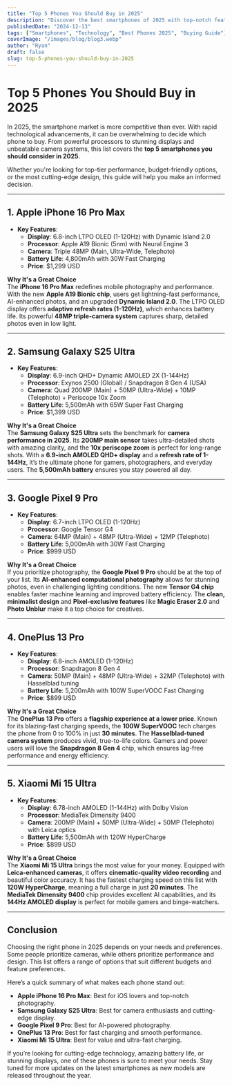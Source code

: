 ```yaml
---
title: "Top 5 Phones You Should Buy in 2025"
description: "Discover the best smartphones of 2025 with top-notch features, cutting-edge technology, and unbeatable performance."
publishedDate: "2024-12-13"
tags: ["Smartphones", "Technology", "Best Phones 2025", "Buying Guide"]
coverImage: "/images/blog/blog3.webp"
author: "Ryan"
draft: false
slug: top-5-phones-you-should-buy-in-2025
---
```


# **Top 5 Phones You Should Buy in 2025**

In 2025, the smartphone market is more competitive than ever. With rapid technological advancements, it can be overwhelming to decide which phone to buy. From powerful processors to stunning displays and unbeatable camera systems, this list covers the **top 5 smartphones you should consider in 2025**.

Whether you're looking for top-tier performance, budget-friendly options, or the most cutting-edge design, this guide will help you make an informed decision.

---

## **1. Apple iPhone 16 Pro Max**

- **Key Features**:
  - **Display**: 6.8-inch LTPO OLED (1-120Hz) with Dynamic Island 2.0
  - **Processor**: Apple A19 Bionic (5nm) with Neural Engine 3
  - **Camera**: Triple 48MP (Main, Ultra-Wide, Telephoto)
  - **Battery Life**: 4,800mAh with 30W Fast Charging
  - **Price**: $1,299 USD

**Why It's a Great Choice**  
The **iPhone 16 Pro Max** redefines mobile photography and performance. With the new **Apple A19 Bionic chip**, users get lightning-fast performance, AI-enhanced photos, and an upgraded **Dynamic Island 2.0**. The LTPO OLED display offers **adaptive refresh rates (1-120Hz)**, which enhances battery life. Its powerful **48MP triple-camera system** captures sharp, detailed photos even in low light.

---

## **2. Samsung Galaxy S25 Ultra**

- **Key Features**:
  - **Display**: 6.9-inch QHD+ Dynamic AMOLED 2X (1-144Hz)
  - **Processor**: Exynos 2500 (Global) / Snapdragon 8 Gen 4 (USA)
  - **Camera**: Quad 200MP (Main) + 50MP (Ultra-Wide) + 10MP (Telephoto) + Periscope 10x Zoom
  - **Battery Life**: 5,500mAh with 65W Super Fast Charging
  - **Price**: $1,399 USD

**Why It's a Great Choice**  
The **Samsung Galaxy S25 Ultra** sets the benchmark for **camera performance in 2025**. Its **200MP main sensor** takes ultra-detailed shots with amazing clarity, and the **10x periscope zoom** is perfect for long-range shots. With a **6.9-inch AMOLED QHD+ display** and a **refresh rate of 1-144Hz**, it’s the ultimate phone for gamers, photographers, and everyday users. The **5,500mAh battery** ensures you stay powered all day.

---

## **3. Google Pixel 9 Pro**

- **Key Features**:
  - **Display**: 6.7-inch LTPO OLED (1-120Hz)
  - **Processor**: Google Tensor G4
  - **Camera**: 64MP (Main) + 48MP (Ultra-Wide) + 12MP (Telephoto)
  - **Battery Life**: 5,000mAh with 30W Fast Charging
  - **Price**: $999 USD

**Why It's a Great Choice**  
If you prioritize photography, the **Google Pixel 9 Pro** should be at the top of your list. Its **AI-enhanced computational photography** allows for stunning photos, even in challenging lighting conditions. The new **Tensor G4 chip** enables faster machine learning and improved battery efficiency. The **clean, minimalist design** and **Pixel-exclusive features** like **Magic Eraser 2.0** and **Photo Unblur** make it a top choice for creatives.

---

## **4. OnePlus 13 Pro**

- **Key Features**:
  - **Display**: 6.8-inch AMOLED (1-120Hz)
  - **Processor**: Snapdragon 8 Gen 4
  - **Camera**: 50MP (Main) + 48MP (Ultra-Wide) + 32MP (Telephoto) with Hasselblad tuning
  - **Battery Life**: 5,200mAh with 100W SuperVOOC Fast Charging
  - **Price**: $899 USD

**Why It's a Great Choice**  
The **OnePlus 13 Pro** offers a **flagship experience at a lower price**. Known for its blazing-fast charging speeds, the **100W SuperVOOC** tech charges the phone from 0 to 100% in just **30 minutes**. The **Hasselblad-tuned camera system** produces vivid, true-to-life colors. Gamers and power users will love the **Snapdragon 8 Gen 4** chip, which ensures lag-free performance and energy efficiency.

---

## **5. Xiaomi Mi 15 Ultra**

- **Key Features**:
  - **Display**: 6.78-inch AMOLED (1-144Hz) with Dolby Vision
  - **Processor**: MediaTek Dimensity 9400
  - **Camera**: 200MP (Main) + 50MP (Ultra-Wide) + 50MP (Telephoto) with Leica optics
  - **Battery Life**: 5,500mAh with 120W HyperCharge
  - **Price**: $899 USD

**Why It's a Great Choice**  
The **Xiaomi Mi 15 Ultra** brings the most value for your money. Equipped with **Leica-enhanced cameras**, it offers **cinematic-quality video recording** and beautiful color accuracy. It has the fastest charging speed on this list with **120W HyperCharge**, meaning a full charge in just **20 minutes**. The **MediaTek Dimensity 9400** chip provides excellent AI capabilities, and its **144Hz AMOLED display** is perfect for mobile gamers and binge-watchers.

---

## **Conclusion**

Choosing the right phone in 2025 depends on your needs and preferences. Some people prioritize cameras, while others prioritize performance and design. This list offers a range of options that suit different budgets and feature preferences.

Here’s a quick summary of what makes each phone stand out:

- **Apple iPhone 16 Pro Max**: Best for iOS lovers and top-notch photography.
- **Samsung Galaxy S25 Ultra**: Best for camera enthusiasts and cutting-edge display.
- **Google Pixel 9 Pro**: Best for AI-powered photography.
- **OnePlus 13 Pro**: Best for fast charging and smooth performance.
- **Xiaomi Mi 15 Ultra**: Best for value and ultra-fast charging.

If you’re looking for cutting-edge technology, amazing battery life, or stunning displays, one of these phones is sure to meet your needs. Stay tuned for more updates on the latest smartphones as new models are released throughout the year.
